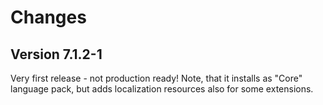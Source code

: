 # Changes

## Version 7.1.2-1

Very first release - not production ready! Note, that it installs as "Core" 
language pack, but adds localization resources also for some extensions.


